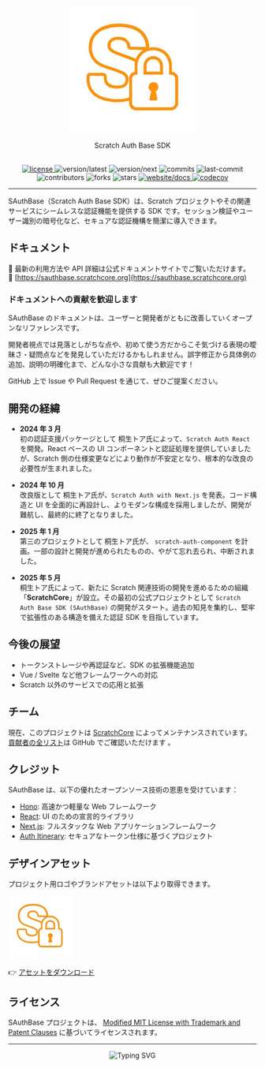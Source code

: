 <div align="center">
  <img src="https://raw.githubusercontent.com/scratchcore/sauthbase/refs/heads/main/assets/brand/sauthbase/logo-nobg.256x256.webp"/>
</div>

<p align="center">Scratch Auth Base SDK</p>

<br/>

<div align="center">
  <a href="https://github.com/scratchcore/sauthbase/blob/main/LICENSE" target="_blank">
    <img alt="license" src="https://img.shields.io/npm/l/sauthbase?style=flat-square"/>
  </a>
  <a>
    <img alt="version/latest" src="https://img.shields.io/npm/v/sauthbase/latest?style=flat-square"/>
  </a>
  <a>
    <img alt="version/next" src="https://img.shields.io/npm/v/sauthbase/next?style=flat-square"/>
  </a>
  <a>
    <img alt="commits" src="https://img.shields.io/github/commit-activity/t/scratchcore/sauthbase?style=flat-square"/>
  </a>
  <a>
    <img alt="last-commit" src="https://img.shields.io/github/last-commit/scratchcore/sauthbase?style=flat-square"/>
  </a>
  <a>
    <img alt="contributors" src="https://img.shields.io/github/contributors/scratchcore/sauthbase?style=flat-square"/>
  </a>
  <a>
    <img alt="forks" src="https://img.shields.io/github/forks/scratchcore/sauthbase?style=flat-square"/>
  </a>
  <a>
    <img alt="stars" src="https://img.shields.io/github/stars/scratchcore/sauthbase?style=flat-square"/>
  </a>
  <a href="https://sauthbase.scratchcore.org" target="_blank">
    <img alt="website/docs" src="https://img.shields.io/website?url=https%3A%2F%2Fsauthbase.scratchcore.org%2F&style=flat-square&label=website/docs"/>
  </a>
  <a href="https://codecov.io/gh/scratchcore/sauthbase" target="_blank">
    <img alt="codecov" src="https://codecov.io/gh/scratchcore/sauthbase/branch/main/graph/badge.svg"/>
  </a>
</div>

---

SAuthBase（Scratch Auth Base SDK）は、Scratch プロジェクトやその関連サービスにシームレスな認証機能を提供する SDK です。セッション検証やユーザー識別の暗号化など、セキュアな認証機構を簡潔に導入できます。

## ドキュメント

📘 最新の利用方法や API 詳細は公式ドキュメントサイトでご覧いただけます。  
🔗 [https://sauthbase.scratchcore.org](https://sauthbase.scratchcore.org)

### ドキュメントへの貢献を歓迎します

SAuthBase のドキュメントは、ユーザーと開発者がともに改善していくオープンなリファレンスです。

開発者視点では見落としがちな点や、初めて使う方だからこそ気づける表現の曖昧さ・疑問点などを発見していただけるかもしれません。誤字修正から具体例の追加、説明の明確化まで、どんな小さな貢献も大歓迎です！

GitHub 上で Issue や Pull Request を通じて、ぜひご提案ください。

## 開発の経緯

- **2024 年 3 月**  
  初の認証支援パッケージとして 桐生トア氏によって、`Scratch Auth React` を開発。React ベースの UI コンポーネントと認証処理を提供していましたが、Scratch 側の仕様変更などにより動作が不安定となり、根本的な改良の必要性が生まれました。

- **2024 年 10 月**  
  改良版として 桐生トア氏が、`Scratch Auth with Next.js` を発表。コード構造と UI を全面的に再設計し、よりモダンな構成を採用しましたが、開発が難航し、最終的に終了となりました。

- **2025 年 1 月**  
  第三のプロジェクトとして 桐生トア氏が、 `scratch-auth-component` を計画。一部の設計と開発が進められたものの、やがて忘れ去られ、中断されました。

- **2025 年 5 月**  
  桐生トア氏によって、新たに Scratch 関連技術の開発を進めるための組織「**ScratchCore**」が設立。その最初の公式プロジェクトとして `Scratch Auth Base SDK (SAuthBase)` の開発がスタート。過去の知見を集約し、堅牢で拡張性のある構造を備えた認証 SDK を目指しています。

## 今後の展望

- トークンストレージや再認証など、SDK の拡張機能追加
- Vue / Svelte など他フレームワークへの対応
- Scratch 以外のサービスでの応用と拡張

## チーム

現在、このプロジェクトは [ScratchCore](https://github.com/scratchcore) によってメンテナンスされています。[貢献者の全リスト](https://github.com/scratchcore/sauthbase/graphs/contributors)は GitHub でご確認いただけます 。

## クレジット

SAuthBase は、以下の優れたオープンソース技術の恩恵を受けています：

- [Hono](https://hono.dev): 高速かつ軽量な Web フレームワーク
- [React](https://react.dev): UI のための宣言的ライブラリ
- [Next.js](https://nextjs.org): フルスタックな Web アプリケーションフレームワーク
- [Auth Itinerary](https://auth.itinerary.eu.org): セキュアなトークン仕様に基づくプロジェクト

## デザインアセット

プロジェクト用ロゴやブランドアセットは以下より取得できます。

![Logo](https://raw.githubusercontent.com/scratchcore/sauthbase/refs/heads/main/assets/brand/sauthbase/logo-nobg.128x128.webp)

👉 [アセットをダウンロード](https://raw.githubusercontent.com/scratchcore/sauthbase/refs/heads/main/assets/brand/sauthbase.zip)

## ライセンス

SAuthBase プロジェクトは、 [Modified MIT License with Trademark and Patent Clauses](https://github.com/scratchcore/sauthbase/blob/main/LICENSE) に基づいてライセンスされます。

---

<div align="center">
<a>
<img src="https://readme-typing-svg.demolab.com?font=Fira+Code&size=40&pause=1000&color=F7BF00&vCenter=true&width=900&height=60&lines=Scratch+Auth+Base+SDK+by+ScratchCore" alt="Typing SVG" />
</a>
</div>
